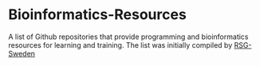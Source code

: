 # Bioinformatics-Resources

A list of Github repositories that provide programming and bioinformatics resources for learning and training. The list was initially compiled by [RSG-Sweden](rsg-sweden.iscbsc.org)


